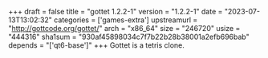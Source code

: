 +++
draft = false
title = "gottet 1.2.2-1"
version = "1.2.2-1"
date = "2023-07-13T13:02:32"
categories = ['games-extra']
upstreamurl = "http://gottcode.org/gottet/"
arch = "x86_64"
size = "246720"
usize = "444316"
sha1sum = "930af45898034c7f7b22b28b38001a2efb696bab"
depends = "['qt6-base']"
+++
Gottet is a tetris clone.